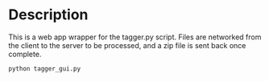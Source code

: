 # Description

This is a web app wrapper for the tagger.py script. Files are networked from the client to the server to be processed, and a zip file is sent back once complete.

```shell
python tagger_gui.py
```
